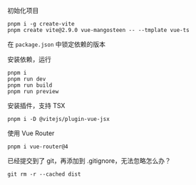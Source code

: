 初始化项目
```
pnpm i -g create-vite
pnpm create vite@2.9.0 vue-mangosteen -- --tmplate vue-ts
```

在 `package.json` 中锁定依赖的版本

安装依赖，运行
```
pnpm i
pnpm run dev
pnpm run build
pnpm run preview
```

安装插件，支持 TSX
```
pnpm i -D @vitejs/plugin-vue-jsx
```

使用 Vue Router
```
pnpm i vue-router@4
```

已经提交到了 git，再添加到 .gitignore，无法忽略怎么办？
```
git rm -r --cached dist
```